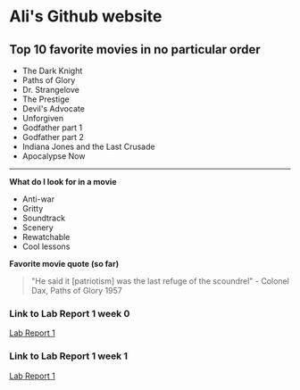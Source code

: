 # Ali's Github website

## Top 10 favorite movies in no particular order 
- The Dark Knight 
- Paths of Glory
- Dr. Strangelove 
- The Prestige 
- Devil's Advocate  
- Unforgiven 
- Godfather part 1 
- Godfather part 2
- Indiana Jones and the Last Crusade
- Apocalypse Now 

---

**What do I look for in a movie**
- Anti-war 
- Gritty 
- Soundtrack 
- Scenery 
- Rewatchable 
- Cool lessons

**Favorite movie quote (so far)** 
>"He said it [patriotism] was the last refuge of the scoundrel" 
> \- Colonel Dax, Paths of Glory 1957

### **Link to Lab Report 1 week 0**
[Lab Report 1](lab-report-1-week-0.html)


### **Link to Lab Report 1 week 1**
[Lab Report 1](lab-report-1-week-1.html)
